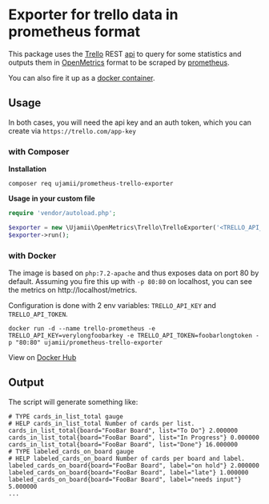 # Exporter for trello data in prometheus format

This package uses the [Trello](https://trello.com/) REST [api](https://developers.trello.com/v1.0/reference) to query for some statistics and 
outputs them in [OpenMetrics](https://github.com/OpenObservability/OpenMetrics) format to be scraped by [prometheus](https://prometheus.io/).

You can also fire it up as a [docker container](#with-docker).

## Usage

In both cases, you will need the api key and an auth token, which you can create via
`https://trello.com/app-key`

### with Composer

**Installation**

```shell
composer req ujamii/prometheus-trello-exporter
```

**Usage in your custom file**

```php
require 'vendor/autoload.php';

$exporter = new \Ujamii\OpenMetrics\Trello\TrelloExporter('<TRELLO_API_KEY>', '<TRELLO_API_TOKEN>');
$exporter->run();
```

### with Docker

The image is based on `php:7.2-apache` and thus exposes data on port 80 by default. Assuming you fire this up with `-p 80:80` on localhost,
you can see the metrics on http://localhost/metrics.

Configuration is done with 2 env variables: `TRELLO_API_KEY` and `TRELLO_API_TOKEN`.

```shell
docker run -d --name trello-prometheus -e TRELLO_API_KEY=verylongfoobarkey -e TRELLO_API_TOKEN=foobarlongtoken -p "80:80" ujamii/prometheus-trello-exporter
```

View on [Docker Hub](https://hub.docker.com/r/ujamii/prometheus-trello-exporter)

## Output

The script will generate something like:

```
# TYPE cards_in_list_total gauge
# HELP cards_in_list_total Number of cards per list.
cards_in_list_total{board="FooBar Board", list="To Do"} 2.000000
cards_in_list_total{board="FooBar Board", list="In Progress"} 0.000000
cards_in_list_total{board="FooBar Board", list="Done"} 16.000000
# TYPE labeled_cards_on_board gauge
# HELP labeled_cards_on_board Number of cards per board and label.
labeled_cards_on_board{board="FooBar Board", label="on hold"} 2.000000
labeled_cards_on_board{board="FooBar Board", label="late"} 1.000000
labeled_cards_on_board{board="FooBar Board", label="needs input"} 5.000000
...
```
